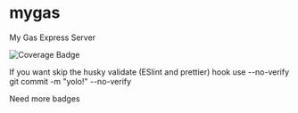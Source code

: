 # mygas

My Gas Express Server

![Coverage Badge](https://img.shields.io/endpoint?url=https://gist.githubusercontent.com/MadeleenRoestorff/e3835b95ac826635d78b5d047b92b16a/raw/b4981a77dc02fb7a18509d6a46d8bd89ef408cf3/coveragebadge1.json)

If you want skip the husky validate (ESlint and prettier) hook use --no-verify
git commit -m "yolo!" --no-verify

Need more badges
